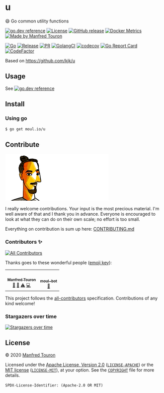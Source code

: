 # u

:smile:  Go common utility functions

[![go.dev reference](https://img.shields.io/badge/go.dev-reference-007d9c?logo=go&logoColor=white)](https://pkg.go.dev/moul.io/u)
[![License](https://img.shields.io/badge/license-Apache--2.0%20%2F%20MIT-%2397ca00.svg)](https://github.com/moul/u/blob/master/COPYRIGHT)
[![GitHub release](https://img.shields.io/github/release/moul/u.svg)](https://github.com/moul/u/releases)
[![Docker Metrics](https://images.microbadger.com/badges/image/moul/u.svg)](https://microbadger.com/images/moul/u)
[![Made by Manfred Touron](https://img.shields.io/badge/made%20by-Manfred%20Touron-blue.svg?style=flat)](https://manfred.life/)

[![Go](https://github.com/moul/u/workflows/Go/badge.svg)](https://github.com/moul/u/actions?query=workflow%3AGo)
[![Release](https://github.com/moul/u/workflows/Release/badge.svg)](https://github.com/moul/u/actions?query=workflow%3ARelease)
[![PR](https://github.com/moul/u/workflows/PR/badge.svg)](https://github.com/moul/u/actions?query=workflow%3APR)
[![GolangCI](https://golangci.com/badges/github.com/moul/u.svg)](https://golangci.com/r/github.com/moul/u)
[![codecov](https://codecov.io/gh/moul/u/branch/master/graph/badge.svg)](https://codecov.io/gh/moul/u)
[![Go Report Card](https://goreportcard.com/badge/moul.io/u)](https://goreportcard.com/report/moul.io/u)
[![CodeFactor](https://www.codefactor.io/repository/github/moul/u/badge)](https://www.codefactor.io/repository/github/moul/u)

Based on https://github.com/kjk/u

## Usage

See [![go.dev reference](https://img.shields.io/badge/go.dev-reference-007d9c?logo=go&logoColor=white)](https://pkg.go.dev/moul.io/u)

## Install

### Using go

```console
$ go get moul.io/u
```

## Contribute

![Contribute <3](https://raw.githubusercontent.com/moul/moul/master/contribute.gif)

I really welcome contributions. Your input is the most precious material. I'm well aware of that and I thank you in advance. Everyone is encouraged to look at what they can do on their own scale; no effort is too small.

Everything on contribution is sum up here: [CONTRIBUTING.md](./CONTRIBUTING.md)

### Contributors ✨

<!-- ALL-CONTRIBUTORS-BADGE:START - Do not remove or modify this section -->
[![All Contributors](https://img.shields.io/badge/all_contributors-2-orange.svg)](#contributors)
<!-- ALL-CONTRIBUTORS-BADGE:END -->

Thanks goes to these wonderful people ([emoji key](https://allcontributors.org/docs/en/emoji-key)):

<!-- ALL-CONTRIBUTORS-LIST:START - Do not remove or modify this section -->
<!-- prettier-ignore-start -->
<!-- markdownlint-disable -->
<table>
  <tr>
    <td align="center"><a href="http://manfred.life"><img src="https://avatars1.githubusercontent.com/u/94029?v=4" width="100px;" alt=""/><br /><sub><b>Manfred Touron</b></sub></a><br /><a href="#maintenance-moul" title="Maintenance">🚧</a> <a href="https://github.com/moul/u/commits?author=moul" title="Documentation">📖</a> <a href="https://github.com/moul/u/commits?author=moul" title="Tests">⚠️</a> <a href="https://github.com/moul/u/commits?author=moul" title="Code">💻</a></td>
    <td align="center"><a href="https://manfred.life/moul-bot"><img src="https://avatars1.githubusercontent.com/u/41326314?v=4" width="100px;" alt=""/><br /><sub><b>moul-bot</b></sub></a><br /><a href="#maintenance-moul-bot" title="Maintenance">🚧</a></td>
  </tr>
</table>

<!-- markdownlint-enable -->
<!-- prettier-ignore-end -->
<!-- ALL-CONTRIBUTORS-LIST:END -->

This project follows the [all-contributors](https://github.com/all-contributors/all-contributors) specification. Contributions of any kind welcome!

### Stargazers over time

[![Stargazers over time](https://starchart.cc/moul/u.svg)](https://starchart.cc/moul/u)

## License

© 2020 [Manfred Touron](https://manfred.life)

Licensed under the [Apache License, Version 2.0](https://www.apache.org/licenses/LICENSE-2.0) ([`LICENSE-APACHE`](LICENSE-APACHE)) or the [MIT license](https://opensource.org/licenses/MIT) ([`LICENSE-MIT`](LICENSE-MIT)), at your option. See the [`COPYRIGHT`](COPYRIGHT) file for more details.

`SPDX-License-Identifier: (Apache-2.0 OR MIT)`
